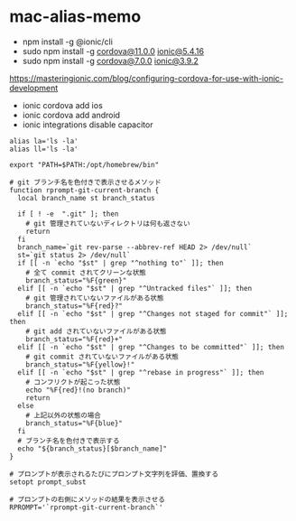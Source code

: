 # mac-alias-memo

- npm install -g @ionic/cli
- sudo npm install -g cordova@11.0.0 ionic@5.4.16
- sudo npm install -g cordova@7.0.0 ionic@3.9.2

https://masteringionic.com/blog/configuring-cordova-for-use-with-ionic-development
- ionic cordova add ios 
- ionic cordova add android
- ionic integrations disable capacitor

```
alias la='ls -la'
alias ll='ls -la'

export "PATH=$PATH:/opt/homebrew/bin"

# git ブランチ名を色付きで表示させるメソッド
function rprompt-git-current-branch {
  local branch_name st branch_status

  if [ ! -e  ".git" ]; then
    # git 管理されていないディレクトリは何も返さない
    return
  fi
  branch_name=`git rev-parse --abbrev-ref HEAD 2> /dev/null`
  st=`git status 2> /dev/null`
  if [[ -n `echo "$st" | grep "^nothing to"` ]]; then
    # 全て commit されてクリーンな状態
    branch_status="%F{green}"
  elif [[ -n `echo "$st" | grep "^Untracked files"` ]]; then
    # git 管理されていないファイルがある状態
    branch_status="%F{red}?"
  elif [[ -n `echo "$st" | grep "^Changes not staged for commit"` ]]; then
    # git add されていないファイルがある状態
    branch_status="%F{red}+"
  elif [[ -n `echo "$st" | grep "^Changes to be committed"` ]]; then
    # git commit されていないファイルがある状態
    branch_status="%F{yellow}!"
  elif [[ -n `echo "$st" | grep "^rebase in progress"` ]]; then
    # コンフリクトが起こった状態
    echo "%F{red}!(no branch)"
    return
  else
    # 上記以外の状態の場合
    branch_status="%F{blue}"
  fi
  # ブランチ名を色付きで表示する
  echo "${branch_status}[$branch_name]"
}

# プロンプトが表示されるたびにプロンプト文字列を評価、置換する
setopt prompt_subst

# プロンプトの右側にメソッドの結果を表示させる
RPROMPT='`rprompt-git-current-branch`'

```
